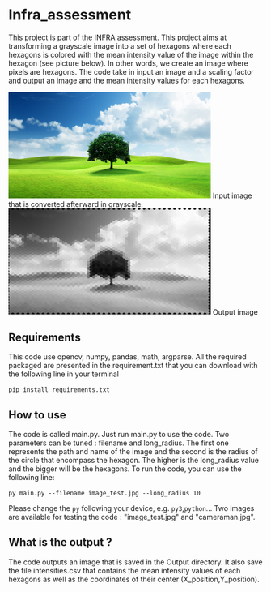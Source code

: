 # Infra_assessment

This project is part of the INFRA assessment. This project aims at transforming a grayscale image into a set of hexagons where each hexagons is colored with the mean intensity value of the image within the hexagon (see picture below). 
In other words, we create an image where pixels are hexagons. The code take in input an image and a scaling factor and output an image and the mean intensity values for each hexagons. 

<img src="image_test.jpg" width="400" />
Input image that is converted afterward in grayscale.
<img src="Output/result.jpg" width="400" />
Output image

## Requirements

This code use opencv, numpy, pandas, math, argparse. All the required packaged are presented in the requirement.txt that you can download with the following line in your terminal
```
pip install requirements.txt
```

## How to use

The code is called main.py. Just run main.py to use the code. Two parameters can be tuned : filename and long_radius. The first one represents the path and name of the image and the second is the radius of the circle that encompass the hexagon.
The higher is the long_radius value and the bigger will be the hexagons.
To run the code, you can use the following line: 

```
py main.py --filename image_test.jpg --long_radius 10
```
Please change the ```py``` following your device, e.g. ```py3```,```python```...
Two images are available for testing the code : "image_test.jpg" and "cameraman.jpg".

## What is the output ? 

The code outputs an image that is saved in the Output directory. It also save the file intensities.csv that contains the mean intensity values of each hexagons as well as the coordinates of their center (X_position,Y_position).
